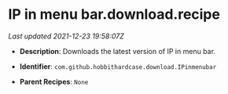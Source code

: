 # IP in menu bar.download.recipe

_Last updated 2021-12-23 19:58:07Z_

- **Description**: Downloads the latest version of IP in menu bar.

- **Identifier**: `com.github.hobbithardcase.download.IPinmenubar`

- **Parent Recipes**: `None`